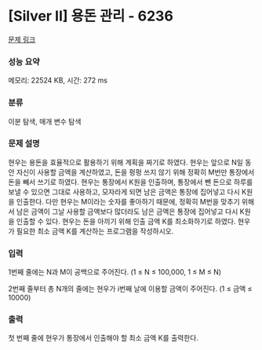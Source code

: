 # [Silver II] 용돈 관리 - 6236 

[문제 링크](https://www.acmicpc.net/problem/6236) 

### 성능 요약

메모리: 22524 KB, 시간: 272 ms

### 분류

이분 탐색, 매개 변수 탐색

### 문제 설명

<p>현우는 용돈을 효율적으로 활용하기 위해 계획을 짜기로 하였다. 현우는 앞으로 N일 동안 자신이 사용할 금액을 계산하였고, 돈을 펑펑 쓰지 않기 위해 정확히 M번만 통장에서 돈을 빼서 쓰기로 하였다. 현우는 통장에서 K원을 인출하며, 통장에서 뺀 돈으로 하루를 보낼 수 있으면 그대로 사용하고, 모자라게 되면 남은 금액은 통장에 집어넣고 다시 K원을 인출한다. 다만 현우는 M이라는 숫자를 좋아하기 때문에, 정확히 M번을 맞추기 위해서 남은 금액이 그날 사용할 금액보다 많더라도 남은 금액은 통장에 집어넣고 다시 K원을 인출할 수 있다. 현우는 돈을 아끼기 위해 인출 금액 K를 최소화하기로 하였다. 현우가 필요한 최소 금액 K를 계산하는 프로그램을 작성하시오.</p>

### 입력 

 <p>1번째 줄에는 N과 M이 공백으로 주어진다. (1 ≤ N ≤ 100,000, 1 ≤ M ≤ N)</p>

<p>2번째 줄부터 총 N개의 줄에는 현우가 i번째 날에 이용할 금액이 주어진다. (1 ≤ 금액 ≤ 10000)</p>

### 출력 

 <p>첫 번째 줄에 현우가 통장에서 인출해야 할 최소 금액 K를 출력한다.</p>

